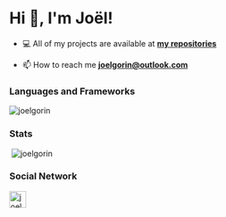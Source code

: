 <h1>Hi 👋, I'm Joël!</h1>

- 💻 All of my projects are available at **[my repositories](https://github.com/joelgorin?tab=repositories)**

- 📫 How to reach me **joelgorin@outlook.com**

<h3>Languages and Frameworks</h3>
<p>
    <img src="https://github-readme-stats.vercel.app/api/top-langs/?username=joelgorin&layout=compact&hide=html" alt="joelgorin" />
</p>

<h3>Stats</h3>
<p>&nbsp;<img src="https://github-readme-stats.vercel.app/api?username=joelgorin&show_icons=true" alt="joelgorin" /></p>


<h3>Social Network</h3>
<p>
<a href="https://linkedin.com/in/joelmgr" target="blank"><img src="https://cdn.jsdelivr.net/npm/simple-icons@3.0.1/icons/linkedin.svg" alt="joelmgr" height="30" width="30" /></a>
</p>
